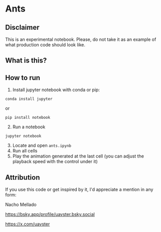 # Ants

## Disclaimer

This is an experimental notebook. Please, do not take it as an example of what production code should look like.

## What is this?

## How to run

1. Install jupyter notebook with conda or pip:
```
conda install jupyter
```
or
```
pip install notebook
```
2. Run a notebook
```
jupyter notebook
```
3. Locate and open `ants.ipynb`
4. Run all cells
5. Play the animation generated at the last cell (you can adjust the playback speed with the control under it)
   
## Attribution

If you use this code or get inspired by it, I'd appreciate a mention in any form:

Nacho Mellado

https://bsky.app/profile/uavster.bsky.social

https://x.com/uavster
